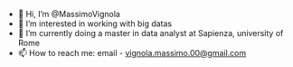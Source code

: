 - 👋 Hi, I’m @MassimoVignola
- 👀 I’m interested in working with big datas
- 🌱 I’m currently doing a master in data analyst at Sapienza, university of Rome
- 📫 How to reach me: email - vignola.massimo.00@gmail.com


<!---
MassimoVignola/MassimoVignola is a ✨ special ✨ repository because its `README.md` (this file) appears on your GitHub profile.
You can click the Preview link to take a look at your changes.
--->
